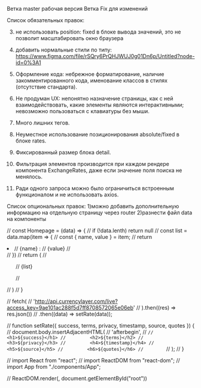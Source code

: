 Ветка master рабочая версия
Ветка Fix для изменений

Список обязательных правок: 



3) не использовать position: fixed в блоке вывода значений, это не позволит масштабировать окно браузера
4) добавить нормальные стили  по типу: https://www.figma.com/file/rSQry6PrQHJWUJ0g01Dn6p/Untitled?node-id=0%3A1
5) Оформление кода: небрежное форматирование, наличие закомментированного кода, именование классов в стилях (отсутствие стандарта).
6) Не продуман UX: непонятно назначение страницы, как с ней взаимодействовать, какие элементы являются интерактивными; невозможно пользоваться с клавиатуры без мыши.
7) Много лишних тегов.

9) Неуместное использование позиционирования absolute/fixed в блоке rates.
10) Фиксированный размер блока detail.
11) Фильтрация элементов производится при каждом рендере компонента ExchangeRates, даже если значение поля поиска не менялось.
12) Ради одного запроса можно было ограничиться встроенным функционалом и не использовать axios.

Список опциональных правок: 
1)можно добавить дополнительную информацию на отдельную страницу через router
2)разнести файл data на компоненты




<!-- npm install --save @types/react-dom -->

<!-- для роутера
import { Routes, Route, Link } from 'react-router-dom';
import { Homepage } from '../Pages/Homepage';
import { Ratepage } from '../Pages/Ratepage';

<Routes>
    <Route path="/" element={<Homepage />} />
</Routes>
 -->



// const Homepage = (data) => {
//     if (!data.lenth) return null
//     const list = data.map(item => {
//         const { name, value } = item;
//         return <li>
//             <span>{name} :</span>
//             <span>{value}</span>
//         </li>
//     })
//     return (
//         <ul>
//             {list}

//         </ul>
//     )
// }





// fetch(
//     'http://api.currencylayer.com/live?access_key=9ae101ac288f5d7ff8708572065e06eb'
// ).then((res) => res.json())
//     .then((data) => setRate(data));

// function setRate({ success, terms, privacy, timestamp, source, quotes }) {
//     document.body.insertAdjacentHTML(
//         'afterbegin',
//         `
//         <h1>${success}</h1>
//         <h2>${terms}</h2>
//         <h3>${privacy}</h3>
//         <h4>${timestamp}</h4>
//         <h5>${source}</h5>
//         <h6>${quotes}</h6>
//         `
//     );
// }




// import React from "react";
// import ReactDOM from "react-dom";
// import App from "./components/App";

// ReactDOM.render(<App />, document.getElementById("root"))